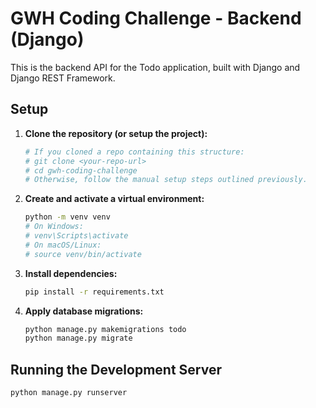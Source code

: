 # GWH Coding Challenge - Backend (Django)

This is the backend API for the Todo application, built with Django and Django REST Framework.

## Setup

1.  **Clone the repository (or setup the project):**
    ```bash
    # If you cloned a repo containing this structure:
    # git clone <your-repo-url>
    # cd gwh-coding-challenge
    # Otherwise, follow the manual setup steps outlined previously.
    ```

2.  **Create and activate a virtual environment:**
    ```bash
    python -m venv venv
    # On Windows:
    # venv\Scripts\activate
    # On macOS/Linux:
    # source venv/bin/activate
    ```

3.  **Install dependencies:**
    ```bash
    pip install -r requirements.txt
    ```

4.  **Apply database migrations:**
    ```bash
    python manage.py makemigrations todo
    python manage.py migrate
    ```

## Running the Development Server

```bash
python manage.py runserver
```